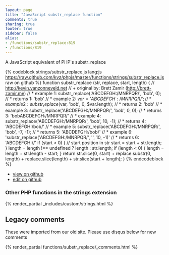 ```yaml
---
layout: page
title: "JavaScript substr_replace function"
comments: true
sharing: true
footer: true
sidebar: false
alias:
- /functions/substr_replace:819
- /functions/819
---
```

<!-- Generated by Rakefile:build -->
A JavaScript equivalent of PHP's substr_replace

{% codeblock strings/substr_replace.js lang:js https://raw.github.com/kvz/phpjs/master/functions/strings/substr_replace.js raw on github %}
function substr_replace (str, replace, start, length) {
    // http://kevin.vanzonneveld.net
    // +   original by: Brett Zamir (http://brett-zamir.me)
    // *     example 1: substr_replace('ABCDEFGH:/MNRPQR/', 'bob', 0);
    // *     returns 1: 'bob'
    // *     example 2: $var = 'ABCDEFGH:/MNRPQR/';
    // *     example 2: substr_replace($var, 'bob', 0, $var.length);
    // *     returns 2: 'bob'
    // *     example 3: substr_replace('ABCDEFGH:/MNRPQR/', 'bob', 0, 0);
    // *     returns 3: 'bobABCDEFGH:/MNRPQR/'
    // *     example 4: substr_replace('ABCDEFGH:/MNRPQR/', 'bob', 10, -1);
    // *     returns 4: 'ABCDEFGH:/bob/'
    // *     example 5: substr_replace('ABCDEFGH:/MNRPQR/', 'bob', -7, -1);
    // *     returns 5: 'ABCDEFGH:/bob/'
    // *     example 6: 'substr_replace('ABCDEFGH:/MNRPQR/', '', 10, -1)'
    // *     returns 6: 'ABCDEFGH://'
    if (start < 0) { // start position in str
        start = start + str.length;
    }
    length = length !== undefined ? length : str.length;
    if (length < 0) {
        length = length + str.length - start;
    }
    return str.slice(0, start) + replace.substr(0, length) + replace.slice(length) + str.slice(start + length);
}
{% endcodeblock %}

 - [view on github](https://github.com/kvz/phpjs/blob/master/functions/strings/substr_replace.js)
 - [edit on github](https://github.com/kvz/phpjs/edit/master/functions/strings/substr_replace.js)

### Other PHP functions in the strings extension
{% render_partial _includes/custom/strings.html %}
## Legacy comments
These were imported from our old site. Please use disqus below for new comments
<div style="overflow-y: scroll; max-height: 500px;">
{% render_partial functions/substr_replace/_comments.html %}
</div>
